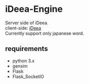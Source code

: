 # iDeea-Engine
Server side of iDeea.  
client-side: [iDeea](https://github.com/gentom/iDeea)   
Currently support only japanese word.  

## requirements
* python 3.x  
* gensim  
* Flask  
* Flask_SocketIO  
    
